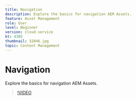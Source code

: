 ```yaml
---
title: Navigation
description: Explore the basics for navigation AEM Assets.
feature: Asset Management
role: User
level: Beginner
version: cloud-service
kt: 4305
thumbnail: 32046.jpg
topic: Content Management
---
```


# Navigation

Explore the basics for navigation AEM Assets.

>[!VIDEO](https://video.tv.adobe.com/v/32046/?quality=12&learn=on&hidetitle=true)